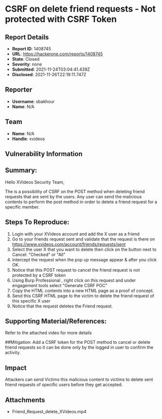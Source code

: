 # CSRF on delete friend requests - Not protected with CSRF Token

## Report Details
- **Report ID**: 1408745
- **URL**: https://hackerone.com/reports/1408745
- **State**: Closed
- **Severity**: none
- **Submitted**: 2021-11-24T03:04:41.439Z
- **Disclosed**: 2021-11-26T22:19:11.747Z

## Reporter
- **Username**: sbakhour
- **Name**: N/A

## Team
- **Name**: N/A
- **Handle**: xvideos

## Vulnerability Information
## Summary:
Hello XVideos Security Team,

The is a possibility of CSRF on the POST method when deleting friend requests that are sent by the users. Any user can send the malicious contents to perform the post method in order to delete a friend request for a specific member.

## Steps To Reproduce:

  1. Login with your XVideos account and add the X user as a friend
  2. Go to your friends request sent and validate that the request is there on https://www.xvideos.com/account/friends/requests/sent 
  3. Select the user X that you want to delete then click on the button next to Cancel: "Checked" or "All"
  4. Intercept the request when the pop up message appear & after you click OK.
  5. Notice that this POST request to cancel the friend request is not protected by a CSRF token
  6. Using Burp Professional , right click on this request and under engagement tools select "Generate CSRF POC"
  7. Copy the HTML contents into a new HTML page as a proof of concept.
  8. Send this CSRF HTML page to the victim to delete the friend request of this specific X user
  9. Notice that the request deletes the Friend request.

## Supporting Material/References:
Refer to the attached video for more details

##Mitigation:
Add a CSRF token for the POST method to cancel or delete friend requests so it can be done only by the logged in user to confirm the activity.

## Impact

Attackers can send Victims this malicious content to victims to delete sent friend requests of specific users before they get accepted.

## Attachments
- Friend_Request_delete_XVideos.mp4
